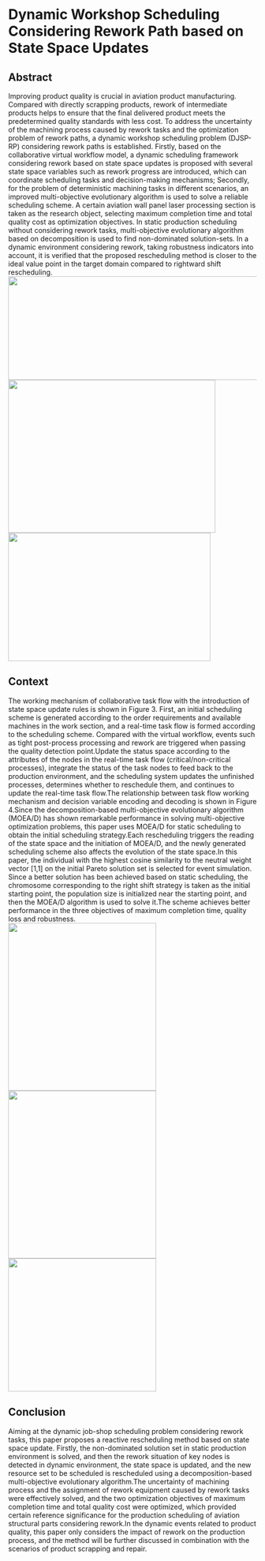 # Dynamic Workshop Scheduling Considering Rework Path based on State Space Updates
## Abstract
Improving product quality is crucial in aviation product manufacturing. Compared with directly scrapping products, rework of intermediate products helps to ensure that the final delivered product meets the predetermined quality standards with 
less cost. To address the uncertainty of the machining process caused by rework tasks and the optimization problem of rework paths, a dynamic workshop scheduling problem (DJSP-RP) considering rework paths is established. Firstly, based on the 
collaborative virtual workflow model, a dynamic scheduling framework considering rework based on state space updates is proposed with several state space variables such as rework progress are introduced, which can coordinate scheduling tasks and 
decision-making mechanisms; Secondly, for the problem of deterministic machining tasks in different scenarios, an improved multi-objective evolutionary algorithm is used to solve a reliable scheduling scheme. A certain aviation wall panel laser 
processing section is taken as the research object, selecting maximum completion time and total quality cost as optimization objectives. In static production scheduling without considering rework tasks, multi-objective evolutionary algorithm based on 
decomposition is used to find non-dominated solution-sets. In a dynamic environment considering rework, taking robustness indicators into account, it is verified that the proposed rescheduling method is closer to the ideal value point in the target domain 
compared to rightward shift rescheduling.
<br><img src=https://github.com/user-attachments/assets/9242c3f0-b98b-444b-8413-7fa5e89f937b width=670 height=210 /><br>
<img src=https://github.com/user-attachments/assets/32706b2b-1f69-4432-a157-15d99c05948d width=420 height=310 />
<img src=https://github.com/user-attachments/assets/1e77ec52-ef66-4969-9fd3-51efd488fb0b width=410 height=260 /><br>
## Context
The working mechanism of collaborative task flow with the introduction of state space update rules is shown in Figure 3. First, an initial scheduling scheme is generated according to the order requirements and available machines in the work section, and a
real-time task flow is formed according to the scheduling scheme. Compared with the virtual workflow, events such as tight post-process processing and rework are triggered when passing the quality detection point.Update the status space according to the 
attributes of the nodes in the real-time task flow (critical/non-critical processes), integrate the status of the task nodes to feed back to the production environment, and the scheduling system updates the unfinished processes, determines whether to 
reschedule them, and continues to update the real-time task flow.The relationship between task flow working mechanism and decision variable encoding and decoding is shown in Figure 4.Since the decomposition-based multi-objective evolutionary algorithm (MOEA/D)
has shown remarkable performance in solving multi-objective optimization problems, this paper uses MOEA/D for static scheduling to obtain the initial scheduling strategy.Each rescheduling triggers the reading of the state space and the initiation of MOEA/D, 
and the newly generated scheduling scheme also affects the evolution of the state space.In this paper, the individual with the highest cosine similarity to the neutral weight vector [1,1] on the initial Pareto solution set is selected for event simulation. 
Since a better solution has been achieved based on static scheduling, the chromosome corresponding to the right shift strategy is taken as the initial starting point, the population size is initialized near the starting point, and then the MOEA/D algorithm is 
used to solve it.The scheme achieves better performance in the three objectives of maximum completion time, quality loss and robustness.
<br><img src=https://github.com/user-attachments/assets/a7fff49c-61cb-471e-8bc8-a6a096a8f5e2 width=300 height=340 />
<img src=https://github.com/user-attachments/assets/540f3e6d-5b0d-4690-9c17-962c9b624f5f width=300 height=340 />
<img src=https://github.com/user-attachments/assets/cb4c92e7-57cb-44d7-b552-9d41646c3aa9 width=300 height=270 /><br>
## Conclusion
Aiming at the dynamic job-shop scheduling problem considering rework tasks, this paper proposes a reactive rescheduling method based on state space update. Firstly, the non-dominated solution set in static production environment is solved, and then the rework 
situation of key nodes is detected in dynamic environment, the state space is updated, and the new resource set to be scheduled is rescheduled using a decomposition-based multi-objective evolutionary algorithm.The uncertainty of machining process and the 
assignment of rework equipment caused by rework tasks were effectively solved, and the two optimization objectives of maximum completion time and total quality cost were optimized, which provided certain reference significance for the production scheduling of 
aviation structural parts considering rework.In the dynamic events related to product quality, this paper only considers the impact of rework on the production process, and the method will be further discussed in combination with the scenarios of product scrapping 
and repair.
